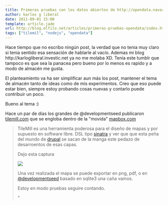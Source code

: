 ```yaml
---
title: Primeras pruebas con los datos abiertos de http://opendata.navarra.es
author: karlos g liberal
date: 2011-09-01 15:00
template: article.jade
url: http://blog.elfilo.net/articles/primeras-pruebas-opendata/index.html
tags: ["tilemil", "nodejs", "opendata"]
---
```


<p>Hace tiempo que no escribo ning&uacute;n post, la verdad que no tenia muy claro si tenia sentido esa sensaci&oacute;n de hablarle al vac&iacute;o. Ademas mi blog http://karlogliberal.investic.net ya no me molaba XD. Tenia este tumblr que tampoco es que sea la panacea pero bueno por lo menos es rapido y a modo de almac&eacute;n me gusta.</p>
<p>El planteamiento va ha ser simplificar aun m&aacute;s los post, mantener el tema de almac&eacute;n tanto de ideas como de mis experimentos. Creo que eso puede estar bien, siempre estoy probando cosas nuevas y contarlo puede contribuir un poco.</p>
<p>Bueno al tema :)</p>
<p>Hace un par de d&iacute;as los grandes de @developmentseed publicaron <a href="http://tilemill.com/ " title="http://tilemill.com/ ">tilemill.com</a> que se engloba dentro de la "movida"&nbsp;<a href=" http://mapbox.com/" title=" http://mapbox.com/">mapbox.com</a>&nbsp;</p>
<!--more-->
<blockquote>
<p>TileMill es una herramienta poderosa para el dise&ntilde;o de mapas y por supuesto en software libre.&nbsp;</pe-dominio.html">DSL</a> tipo <a href="http://www.sinatrarb.com/" title="http://www.sinatrarb.com/">sinatra</a> y ver que que esta pe&ntilde;a del mundo de <a href="http://drupal.org" title="drupal.org">drupal</a> se sacan de la manga este pedazo de desarroentos de esas capas.&nbsp;</p>
<p>Dejo esta captura</p>
<p><img src="http://media.tumblr.com/tumblr_lgxmiedm7B1qzyc28.png" /></p>
<p>Una vez realizada el mapa se puede exportar en png, pdf, o en <a href="http://mapbox.com/documentation/mbtiles-file-formath.org/">@developmentseed</a> basado en sqlite3 una ca&ntilde;a vamos.&nbsp;</p>
<p>Estoy en modo pruebas seguire contando.</p>"
